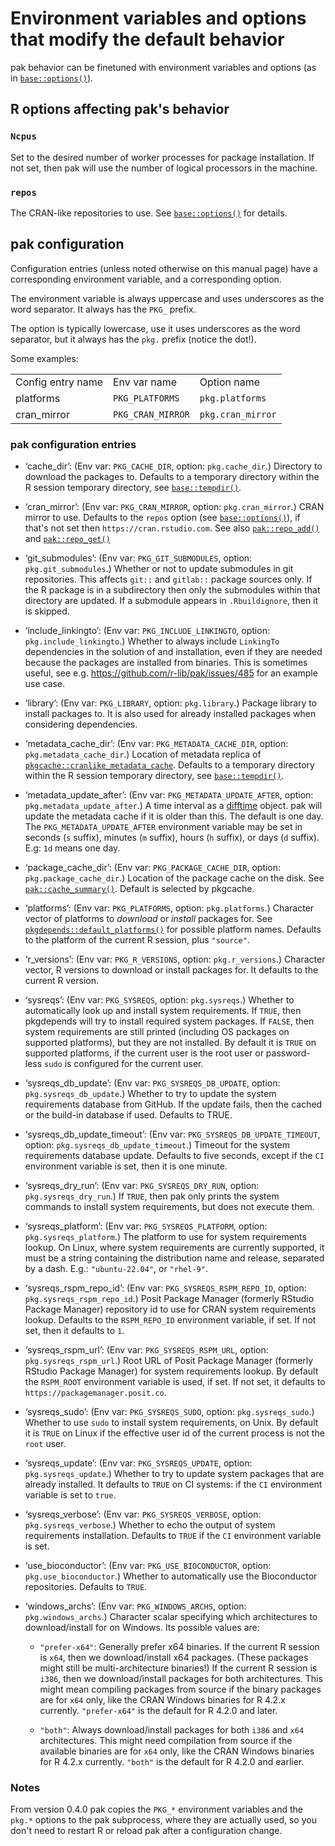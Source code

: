 # Environment variables and options that modify the default behavior

pak behavior can be finetuned with environment variables and options (as
in [`base::options()`](https://rdrr.io/r/base/options.html)).

## R options affecting pak's behavior

### `Ncpus`

Set to the desired number of worker processes for package installation.
If not set, then pak will use the number of logical processors in the
machine.

### `repos`

The CRAN-like repositories to use. See
[`base::options()`](https://rdrr.io/r/base/options.html) for details.

## pak configuration

Configuration entries (unless noted otherwise on this manual page) have
a corresponding environment variable, and a corresponding option.

The environment variable is always uppercase and uses underscores as the
word separator. It always has the `PKG_` prefix.

The option is typically lowercase, use it uses underscores as the word
separator, but it always has the `pkg.` prefix (notice the dot!).

Some examples:

|                   |                   |                   |
|-------------------|-------------------|-------------------|
| Config entry name | Env var name      | Option name       |
| platforms         | `PKG_PLATFORMS`   | `pkg.platforms`   |
| cran_mirror       | `PKG_CRAN_MIRROR` | `pkg.cran_mirror` |

### pak configuration entries

- ‘cache_dir’: (Env var: `PKG_CACHE_DIR`, option: `pkg.cache_dir`.)
  Directory to download the packages to. Defaults to a temporary
  directory within the R session temporary directory, see
  [`base::tempdir()`](https://rdrr.io/r/base/tempfile.html).

- ‘cran_mirror’: (Env var: `PKG_CRAN_MIRROR`, option:
  `pkg.cran_mirror`.) CRAN mirror to use. Defaults to the `repos` option
  (see [`base::options()`](https://rdrr.io/r/base/options.html)), if
  that's not set then `https://cran.rstudio.com`. See also
  [`pak::repo_add()`](https://pak.r-lib.org/dev/reference/repo_add.md)
  and
  [`pak::repo_get()`](https://pak.r-lib.org/dev/reference/repo_get.md)

- ‘git_submodules’: (Env var: `PKG_GIT_SUBMODULES`, option:
  `pkg.git_submodules`.) Whether or not to update submodules in git
  repositories. This affects `git::` and `gitlab::` package sources
  only. If the R package is in a subdirectory then only the submodules
  within that directory are updated. If a submodule appears in
  `.Rbuildignore`, then it is skipped.

- ‘include_linkingto’: (Env var: `PKG_INCLUDE_LINKINGTO`, option:
  `pkg.include_linkingto`.) Whether to always include `LinkingTo`
  dependencies in the solution of and installation, even if they are
  needed because the packages are installed from binaries. This is
  sometimes useful, see e.g. <https://github.com/r-lib/pak/issues/485>
  for an example use case.

- ‘library’: (Env var: `PKG_LIBRARY`, option: `pkg.library`.) Package
  library to install packages to. It is also used for already installed
  packages when considering dependencies.

- ‘metadata_cache_dir’: (Env var: `PKG_METADATA_CACHE_DIR`, option:
  `pkg.metadata_cache_dir`.) Location of metadata replica of
  [`pkgcache::cranlike_metadata_cache`](https://r-lib.github.io/pkgcache/reference/cranlike_metadata_cache.html).
  Defaults to a temporary directory within the R session temporary
  directory, see
  [`base::tempdir()`](https://rdrr.io/r/base/tempfile.html).

- ‘metadata_update_after’: (Env var: `PKG_METADATA_UPDATE_AFTER`,
  option: `pkg.metadata_update_after`.) A time interval as a
  [difftime](https://rdrr.io/r/base/difftime.html) object. pak will
  update the metadata cache if it is older than this. The default is one
  day. The `PKG_METADATA_UPDATE_AFTER` environment variable may be set
  in seconds (`s` suffix), minutes (`m` suffix), hours (`h` suffix), or
  days (`d` suffix). E.g: `1d` means one day.

- ‘package_cache_dir’: (Env var: `PKG_PACKAGE_CACHE_DIR`, option:
  `pkg.package_cache_dir`.) Location of the package cache on the disk.
  See
  [`pak::cache_summary()`](https://pak.r-lib.org/dev/reference/cache.md).
  Default is selected by pkgcache.

- ‘platforms’: (Env var: `PKG_PLATFORMS`, option: `pkg.platforms`.)
  Character vector of platforms to *download* or *install* packages for.
  See
  [`pkgdepends::default_platforms()`](https://r-lib.github.io/pkgdepends/reference/default_platforms.html)
  for possible platform names. Defaults to the platform of the current R
  session, plus `"source"`.

- ‘r_versions’: (Env var: `PKG_R_VERSIONS`, option: `pkg.r_versions`.)
  Character vector, R versions to download or install packages for. It
  defaults to the current R version.

- ‘sysreqs’: (Env var: `PKG_SYSREQS`, option: `pkg.sysreqs`.) Whether to
  automatically look up and install system requirements. If `TRUE`, then
  pkgdepends will try to install required system packages. If `FALSE`,
  then system requirements are still printed (including OS packages on
  supported platforms), but they are not installed. By default it is
  `TRUE` on supported platforms, if the current user is the root user or
  password-less `sudo` is configured for the current user.

- ‘sysreqs_db_update’: (Env var: `PKG_SYSREQS_DB_UPDATE`, option:
  `pkg.sysreqs_db_update`.) Whether to try to update the system
  requirements database from GitHub. If the update fails, then the
  cached or the build-in database if used. Defaults to TRUE.

- ‘sysreqs_db_update_timeout’: (Env var:
  `PKG_SYSREQS_DB_UPDATE_TIMEOUT`, option:
  `pkg.sysreqs_db_update_timeout`.) Timeout for the system requirements
  database update. Defaults to five seconds, except if the `CI`
  environment variable is set, then it is one minute.

- ‘sysreqs_dry_run’: (Env var: `PKG_SYSREQS_DRY_RUN`, option:
  `pkg.sysreqs_dry_run`.) If `TRUE`, then pak only prints the system
  commands to install system requirements, but does not execute them.

- ‘sysreqs_platform’: (Env var: `PKG_SYSREQS_PLATFORM`, option:
  `pkg.sysreqs_platform`.) The platform to use for system requirements
  lookup. On Linux, where system requirements are currently supported,
  it must be a string containing the distribution name and release,
  separated by a dash. E.g.: `"ubuntu-22.04"`, or `"rhel-9"`.

- ‘sysreqs_rspm_repo_id’: (Env var: `PKG_SYSREQS_RSPM_REPO_ID`, option:
  `pkg.sysreqs_rspm_repo_id`.) Posit Package Manager (formerly RStudio
  Package Manager) repository id to use for CRAN system requirements
  lookup. Defaults to the `RSPM_REPO_ID` environment variable, if set.
  If not set, then it defaults to `1`.

- ‘sysreqs_rspm_url’: (Env var: `PKG_SYSREQS_RSPM_URL`, option:
  `pkg.sysreqs_rspm_url`.) Root URL of Posit Package Manager (formerly
  RStudio Package Manager) for system requirements lookup. By default
  the `RSPM_ROOT` environment variable is used, if set. If not set, it
  defaults to `https://packagemanager.posit.co`.

- ‘sysreqs_sudo’: (Env var: `PKG_SYSREQS_SUDO`, option:
  `pkg.sysreqs_sudo`.) Whether to use `sudo` to install system
  requirements, on Unix. By default it is `TRUE` on Linux if the
  effective user id of the current process is not the `root` user.

- ‘sysreqs_update’: (Env var: `PKG_SYSREQS_UPDATE`, option:
  `pkg.sysreqs_update`.) Whether to try to update system packages that
  are already installed. It defaults to `TRUE` on CI systems: if the
  `CI` environment variable is set to `true`.

- ‘sysreqs_verbose’: (Env var: `PKG_SYSREQS_VERBOSE`, option:
  `pkg.sysreqs_verbose`.) Whether to echo the output of system
  requirements installation. Defaults to `TRUE` if the `CI` environment
  variable is set.

- ‘use_bioconductor’: (Env var: `PKG_USE_BIOCONDUCTOR`, option:
  `pkg.use_bioconductor`.) Whether to automatically use the Bioconductor
  repositories. Defaults to `TRUE`.

- ‘windows_archs’: (Env var: `PKG_WINDOWS_ARCHS`, option:
  `pkg.windows_archs`.) Character scalar specifying which architectures
  to download/install for on Windows. Its possible values are:

  - `"prefer-x64"`: Generally prefer x64 binaries. If the current R
    session is `x64`, then we download/install x64 packages. (These
    packages might still be multi-architecture binaries!) If the current
    R session is `i386`, then we download/install packages for both
    architectures. This might mean compiling packages from source if the
    binary packages are for `x64` only, like the CRAN Windows binaries
    for R 4.2.x currently. `"prefer-x64"` is the default for R 4.2.0 and
    later.

  - `"both"`: Always download/install packages for both `i386` and `x64`
    architectures. This might need compilation from source if the
    available binaries are for `x64` only, like the CRAN Windows
    binaries for R 4.2.x currently. `"both"` is the default for R 4.2.0
    and earlier.

### Notes

From version 0.4.0 pak copies the `PKG_*` environment variables and the
`pkg.*` options to the pak subprocess, where they are actually used, so
you don't need to restart R or reload pak after a configuration change.
